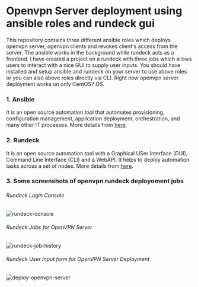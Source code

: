 # Openvpn Server deployment using ansible roles and rundeck gui
This repository contains three different ansible roles which deploys openvpn server, openvpn clients and revokes client's access from the server.
The ansible works in the background while rundeck acts as a frontend. I have created a project on a rundeck with three jobs which allows users to interact with a nice GUI to supply user inputs.
You should have installed and setup ansible and rundeck on your server to use above roles or you can also above roles directly via CLI.
Right now openvpn server deployment works on only CentOS7 OS. 

### 1. Ansible
It is an open source automation tool that automates provisioning, configuration management, application deployment, orchestration, and many other IT processes. More details from [here](https://www.ansible.com/).

### 2. Rundeck
It is an open source automation tool with a Graphical USer Interface (GUI), Command Line Interface (CLI) and a WebAPI. It helps to deploy automation tasks across a set of nodes. More details from [here](https://www.rundeck.com/).
### 3. Some screenshots of openvpn rundeck deployoment jobs
###### Rundeck Login Console
![rundeck-console](https://user-images.githubusercontent.com/11027110/202899181-d335eded-33db-4634-be03-2c6658118a63.jpg)
###### Rundeck Jobs for OpenVPN Server
![rundeck-job-history](https://user-images.githubusercontent.com/11027110/202899534-c4277ef3-f722-4d60-97ae-b6e7011ea05f.jpg)
###### Rundeck User Input form for OpenVPN Server Deployment
![deploy-openvpn-server](https://user-images.githubusercontent.com/11027110/202899620-7aee6a2e-3c42-4a3e-978f-a44ea54a507d.jpg)
